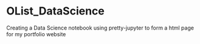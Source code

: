# OList_DataScience
Creating a Data Science notebook using pretty-jupyter to form a html page for my portfolio website
